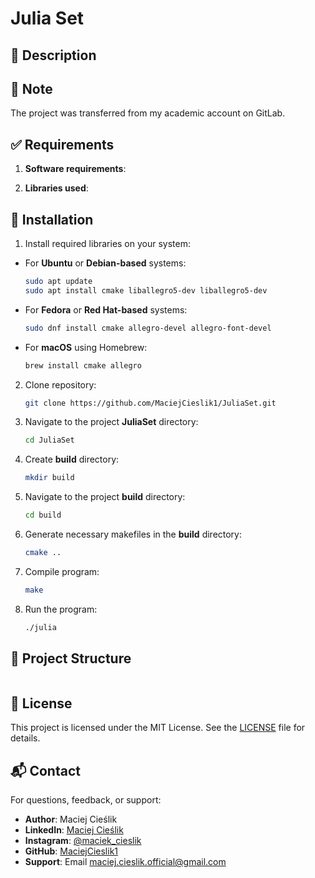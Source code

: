 # Julia Set


## 📜 Description


## 📝 Note

The project was transferred from my academic account on GitLab.

## ✅ Requirements

1. **Software requirements**:


2. **Libraries used**:


## 💾 Installation

1. Install required libraries on your system:
   
  - For **Ubuntu** or **Debian-based** systems:
    ```sh
    sudo apt update
    sudo apt install cmake liballegro5-dev liballegro5-dev
    ```
  - For **Fedora** or **Red Hat-based** systems:
    ```sh
    sudo dnf install cmake allegro-devel allegro-font-devel
    ```
  - For **macOS** using Homebrew:
    ```sh
    brew install cmake allegro
    ```

2. Clone repository:
   ```sh
   git clone https://github.com/MaciejCieslik1/JuliaSet.git
   ```

4. Navigate to the project **JuliaSet** directory:
    ```sh
    cd JuliaSet
    ```

5. Create **build** directory:
    ```sh
    mkdir build
    ```

6. Navigate to the project **build** directory:
    ```sh
    cd build
    ```

7. Generate necessary makefiles in the **build** directory:
    ```sh
    cmake ..
    ```

8. Compile program:
    ```sh
    make
    ```

9. Run the program:
    ```sh
    ./julia
    ```

## 📁 Project Structure

```bash

```

## 📜 License
This project is licensed under the MIT License. See the [LICENSE](https://github.com/MaciejCieslik1/ShipsGame/blob/master/LICENCE) file for details.

## 📬 Contact
For questions, feedback, or support:
- **Author**: Maciej Cieślik
- **LinkedIn**: [Maciej Cieślik](https://www.linkedin.com/in/maciej-cie%C5%9Blik-1ab60a290/)
- **Instagram**: [@maciek_cieslik](https://www.instagram.com/maciek_cieslik)
- **GitHub**: [MaciejCieslik1](https://github.com/MaciejCieslik1)
- **Support**: Email [maciej.cieslik.official@gmail.com](mailto:maciej.cieslik.official@gmail.com)
